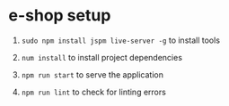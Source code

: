 # e-shop setup

1) `sudo npm install jspm live-server -g` to install tools

2) `num install` to install project dependencies

3) `npm run start` to serve the application

4) `npm run lint` to check for linting errors

